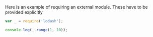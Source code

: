 Here is an example of requiring an external module. These have to be provided explicitly

```js
var _ = require('lodash');

console.log(_.range(1, 10));
```

